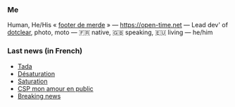 ### Me

Human, He/His « [footer de merde](https://open-time.net/post/2013/07/17/La-veritable-histoire-du-Footer-de-merde-) » — https://open-time.net — Lead dev' of [dotclear](https://git.dotclear.org/dev/dotclear), photo, moto — 🇫🇷 native, 🇬🇧 speaking, 🇪🇺 living — he/him

### Last news (in French)

<!-- BLOG-POST-LIST:START -->
- [Tada](https://open-time.net/post/2022/08/18/Tada)
- [Désaturation](https://open-time.net/post/2022/08/17/Desaturation)
- [Saturation](https://open-time.net/post/2022/08/16/Saturation)
- [CSP mon amour en public](https://open-time.net/post/2022/08/15/CSP-mon-amour-en-public)
- [Breaking news](https://open-time.net/post/2022/08/14/Breaking-news)
<!-- BLOG-POST-LIST:END -->
